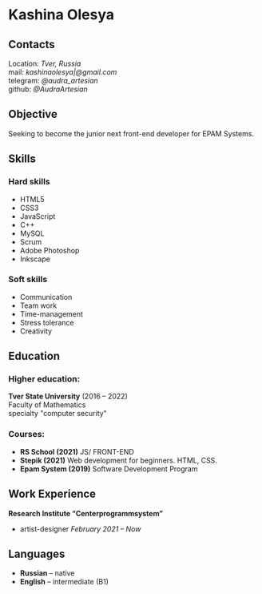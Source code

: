 # **Kashina Olesya**  
## Contacts  
Location: *Tver, Russia*  
mail: *kashinaolesya|@gmail.com*  
telegram: *@audra_artesian*   
github: *@AudraArtesian*  
## Objective  
Seeking to become the junior next front-end developer for EPAM Systems.
## Skills
### Hard skills
* HTML5
* CSS3
* JavaScript 
* C++
* MySQL
* Scrum
* Adobe Photoshop
* Inkscape
### Soft skills
* Communication
* Team work
* Time-management 
* Stress tolerance
* Creativity
## Education
### Higher education:
**Tver State University** (2016 – 2022)  
Faculty of Mathematics  
specialty "computer security"  
### Courses:
* **RS School (2021)** JS/ FRONT-END
* **Stepik (2021)** Web development for beginners. HTML, CSS.
* **Epam System (2019)** Software Development Program
## Work Experience
**Research Institute “Centerprogrammsystem”**
- artist-designer
*February 2021 – Now*
## Languages
* **Russian** – native
* **English** – intermediate (B1)
